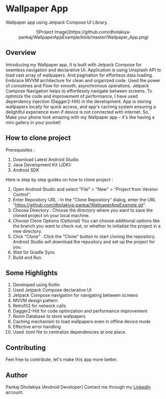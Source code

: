 # Wallpaper App
Wallpaper app using Jetpack Compose UI Library.

<center>
  ![Project Image](https://github.com/dholakiya-pankaj/WallpaperAppExample/blob/master/Wallpaper_App.png)
</center>

## Overview

Introducing my Wallpaper app, It is built with Jetpack Compose for seamless navigation and declarative UI. Application is using Unsplash API to load vast array of wallpapers. And pagination for effortless data loading. Embrace MVVM architecture for clean and organized code. Used the power of coroutines and Flow for smooth, asynchronous operations. Jetpack Compose Navigation helps to effortlessly navigate between screens. To optimize the code and improvement of performance, I have used dependency injection (Dagger2-Hilt) in the development. App is storing wallpapers locally for quick access, and app's caching system ensuring a delightful experience even if device is not connected with internet. So, Make your phone look amazing with my Wallpaper app – it's like having a mini gallery in your pocket!

## How to clone project

Prerequisites : 
1. Download Latest Android Studio
2. Java Development Kit (JDK):
3. Android SDK

Here is step by step guides on how to clone project :
1. Open Android Studio and select "File" > "New" > "Project from Version Control".
2. Enter Repository URL :
In the "Clone Repository" dialog, enter the URL "https://github.com/dholakiya-pankaj/WallpaperAppExample.git". 
3. Choose Directory :
Choose the directory where you want to save the cloned project on your local machine.
4. Choose Clone Options (Optional)
You can choose additional options like the branch you want to check out, or whether to initialize the project in a new directory.
5. Click "Clone" :
Click the "Clone" button to start cloning the repository. Android Studio will download the repository and set up the project for you.
6. Wait for Gradle Sync
7. Build and Run.

## Some Highlights
1. Developed using Kotlin
2. Used Jetpack Compose declarative UI
3. Jetpack Compose navigation for navigating between screens
4. MVVM design pattern 
5. Retrofit2 for network calls
6. Dagger2-Hilt for code optimzation and performance improvement
7. Room Database to store wallpapers
8. Caching mechanism to load wallpapers even in offline device mode
9. Effective error handling
10. Used .toml file to centralize dependencies at one place.

## Contributing
Feel free to contribute, let's make this app more better.

## Author
Pankaj Dholakiya (Android Developer)
Contact me through my [LinkedIn](https://www.linkedin.com/in/pankaj-dholakiya-b47a63189/) account.
